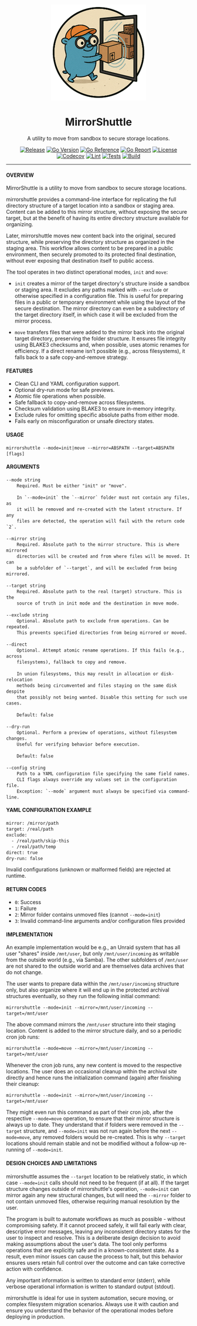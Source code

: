 <div align="center">
    <img alt="Logo" src="mirrorshuttle.png" width="260">
    <h1>MirrorShuttle</h1>
    <p>A utility to move from sandbox to secure storage locations.</p>
</div>

<div align="center">
    <a href="https://github.com/desertwitch/mirrorshuttle/releases"><img alt="Release" src="https://img.shields.io/github/release/desertwitch/mirrorshuttle.svg"></a>
    <a href="https://go.dev/"><img alt="Go Version" src="https://img.shields.io/badge/Go-%3E%3D%201.24.1-%23007d9c"></a>
    <a href="https://pkg.go.dev/github.com/desertwitch/mirrorshuttle"><img alt="Go Reference" src="https://pkg.go.dev/badge/github.com/desertwitch/mirrorshuttle.svg"></a>
    <a href="https://goreportcard.com/report/github.com/desertwitch/mirrorshuttle"><img alt="Go Report" src="https://goreportcard.com/badge/github.com/desertwitch/mirrorshuttle"></a>
    <a href="./LICENSE"><img alt="License" src="https://img.shields.io/github/license/desertwitch/mirrorshuttle"></a>
    <br>
    <a href="https://app.codecov.io/gh/desertwitch/mirrorshuttle"><img alt="Codecov" src="https://codecov.io/gh/desertwitch/mirrorshuttle/graph/badge.svg?token=010RR2BT2K"></a>
    <a href="https://github.com/desertwitch/mirrorshuttle/actions/workflows/golangci-lint.yml"><img alt="Lint" src="https://github.com/desertwitch/mirrorshuttle/actions/workflows/golangci-lint.yml/badge.svg"></a>
    <a href="https://github.com/desertwitch/mirrorshuttle/actions/workflows/golang-tests.yml"><img alt="Tests" src="https://github.com/desertwitch/mirrorshuttle/actions/workflows/golang-tests.yml/badge.svg"></a>
    <a href="https://github.com/desertwitch/mirrorshuttle/actions/workflows/golang-build.yml"><img alt="Build" src="https://github.com/desertwitch/mirrorshuttle/actions/workflows/golang-build.yml/badge.svg"></a>
</div>
<hr>

#### OVERVIEW

MirrorShuttle is a utility to move from sandbox to secure storage locations.

mirrorshuttle provides a command-line interface for replicating the full
directory structure of a target location into a sandbox or staging area. Content
can be added to this mirror structure, without exposing the secure target, but
at the benefit of having its entire directory structure available for organizing.

Later, mirrorshuttle moves new content back into the original, secured
structure, while preserving the directory structure as organized in the staging
area. This workflow allows content to be prepared in a public environment, then
securely promoted to its protected final destination, without ever exposing that
destination itself to public access.

The tool operates in two distinct operational modes, `init` and `move`:

  - `init` creates a mirror of the target directory's structure inside a sandbox
    or staging area. It excludes any paths marked with `--exclude` or otherwise
    specified in a configuration file. This is useful for preparing files in a
    public or temporary environment while using the layout of the secure
    destination. The mirror directory can even be a subdirectory of the target
    directory itself, in which case it will be excluded from the mirror process.

  - `move` transfers files that were added to the mirror back into the original
    target directory, preserving the folder structure. It ensures file integrity
    using BLAKE3 checksums and, when possible, uses atomic renames for
    efficiency. If a direct rename isn’t possible (e.g., across filesystems), it
    falls back to a safe copy-and-remove strategy.

#### FEATURES

  - Clean CLI and YAML configuration support.
  - Optional dry-run mode for safe previews.
  - Atomic file operations when possible.
  - Safe fallback to copy-and-remove across filesystems.
  - Checksum validation using BLAKE3 to ensure in-memory integrity.
  - Exclude rules for omitting specific absolute paths from either mode.
  - Fails early on misconfiguration or unsafe directory states.

#### USAGE

    mirrorshuttle --mode=init|move --mirror=ABSPATH --target=ABSPATH [flags]

#### ARGUMENTS

    --mode string
        Required. Must be either "init" or "move".

        In `--mode=init` the `--mirror` folder must not contain any files, as
        it will be removed and re-created with the latest structure. If any
        files are detected, the operation will fail with the return code `2`.

    --mirror string
        Required. Absolute path to the mirror structure. This is where mirrored
        directories will be created and from where files will be moved. It can
        be a subfolder of `--target`, and will be excluded from being mirrored.

    --target string
        Required. Absolute path to the real (target) structure. This is the
        source of truth in init mode and the destination in move mode.

    --exclude string
        Optional. Absolute path to exclude from operations. Can be repeated.
        This prevents specified directories from being mirrored or moved.

    --direct
        Optional. Attempt atomic rename operations. If this fails (e.g., across
        filesystems), fallback to copy and remove.

        In union filesystems, this may result in allocation or disk-relocation
        methods being circumvented and files staying on the same disk despite
        that possibly not being wanted. Disable this setting for such use cases.

        Default: false

    --dry-run
        Optional. Perform a preview of operations, without filesystem changes.
        Useful for verifying behavior before execution.

        Default: false

    --config string
        Path to a YAML configuration file specifying the same field names.
        CLI flags always override any values set in the configuration file.
        Exception: `--mode` argument must always be specified via command-line.

#### YAML CONFIGURATION EXAMPLE

    mirror: /mirror/path
    target: /real/path
    exclude:
      - /real/path/skip-this
      - /real/path/temp
    direct: true
    dry-run: false

Invalid configurations (unknown or malformed fields) are rejected at runtime.

#### RETURN CODES

  - `0`: Success
  - `1`: Failure
  - `2`: Mirror folder contains unmoved files (cannot `--mode=init`)
  - `3`: Invalid command-line arguments and/or configuration files provided

#### IMPLEMENTATION

An example implementation would be e.g., an Unraid system that has all user
"shares" inside `/mnt/user`, but only `/mnt/user/incoming` as writable from the
outside world (e.g., via Samba). The other subfolders of `/mnt/user` are not
shared to the outside world and are themselves data archives that do not change.

The user wants to prepare data within the `/mnt/user/incoming` structure only,
but also organize where it will end up in the protected archival structures
eventually, so they run the following initial command:

    mirrorshuttle --mode=init --mirror=/mnt/user/incoming --target=/mnt/user

The above command mirrors the `/mnt/user` structure into their staging location.
Content is added to the mirror structure daily, and so a periodic cron job runs:

    mirrorshuttle --mode=move --mirror=/mnt/user/incoming --target=/mnt/user

Whenever the cron job runs, any new content is moved to the respective locations.
The user does an occasional cleanup within the archival site directly and hence
runs the initialization command (again) after finishing their cleanup:

    mirrorshuttle --mode=init --mirror=/mnt/user/incoming --target=/mnt/user

They might even run this command as part of their cron job, after the respective
`--mode=move` operation, to ensure that their mirror structure is always up to
date. They understand that if folders were removed in the `--target` structure,
and `--mode=init` was not run again before the next `--mode=move`, any removed
folders would be re-created. This is why `--target` locations should remain
stable and not be modified without a follow-up re-running of `--mode=init`.

#### DESIGN CHOICES AND LIMITATIONS

mirrorshuttle assumes the `--target` location to be relatively static, in which
case `--mode=init` calls should not need to be frequent (if at all). If the
target structure changes outside of mirrorshuttle's operation, `--mode=init` can
mirror again any new structural changes, but will need the `--mirror` folder to
not contain unmoved files, otherwise requiring manual resolution by the user.

The program is built to automate workflows as much as possible - without
compromising safety. If it cannot proceed safely, it will fail early with clear,
descriptive error messages, leaving any inconsistent directory states for the
user to inspect and resolve. This is a deliberate design decision to avoid
making assumptions about the user's data. The tool only performs operations that
are explicitly safe and in a known-consistent state. As a result, even minor
issues can cause the process to halt, but this behavior ensures users retain
full control over the outcome and can take corrective action with confidence.

Any important information is written to standard error (stderr), while
verbose operational information is written to standard output (stdout).

mirrorshuttle is ideal for use in system automation, secure moving, or complex
filesystem migration scenarios. Always use it with caution and ensure you
understand the behavior of the operational modes before deploying in production.
